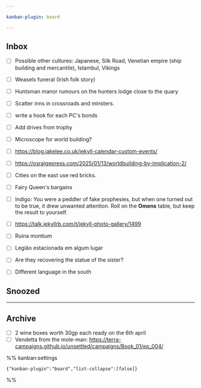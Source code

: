 ```yaml
---

kanban-plugin: board

---
```


## Inbox

- [ ] Possible other cultures: Japanese, Silk Road, Venetian empire (ship building and mercantile), Istambul, Vikings
- [ ] Weasels funeral (Irish folk story)
- [ ] Huntsman manor rumours on the hunters lodge close to the quary
- [ ] Scatter inns in crossroads and minsters.
- [ ] write a hook for each PC's bonds
- [ ] Add drives from trophy
- [ ] Microscope for world building?
- [ ] https://blog.jakelee.co.uk/jekyll-calendar-custom-events/
- [ ] https://osraigepress.com/2025/01/13/worldbuilding-by-implication-2/
- [ ] Cities on the east use red bricks.
- [ ] Fairy Queen's bargains
- [ ] Indigo: You were a peddler of fake prophesies, but when one turned out to be true, it drew unwanted attention. Roll on the **Omens** table, but keep the result to yourself.
- [ ] https://talk.jekyllrb.com/t/jekyll-photo-gallery/1499
- [ ] Ruina montium
- [ ] Legião estacionada em algum lugar
- [ ] Are they recovering the statue of the sister?
- [ ] Different language in the south


## Snoozed



***

## Archive

- [ ] 2 wine boxes worth 30gp each ready on the 6th april
- [ ] Vendetta from the mole-man: https://terra-campaigns.github.io/unsettled/campaigns/Book_01/ep_004/

%% kanban:settings
```
{"kanban-plugin":"board","list-collapse":[false]}
```
%%